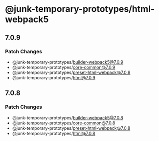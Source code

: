 # @junk-temporary-prototypes/html-webpack5

## 7.0.9

### Patch Changes

- @junk-temporary-prototypes/builder-webpack5@7.0.9
- @junk-temporary-prototypes/core-common@7.0.9
- @junk-temporary-prototypes/preset-html-webpack@7.0.9
- @junk-temporary-prototypes/html@7.0.9

## 7.0.8

### Patch Changes

- @junk-temporary-prototypes/builder-webpack5@7.0.8
- @junk-temporary-prototypes/core-common@7.0.8
- @junk-temporary-prototypes/preset-html-webpack@7.0.8
- @junk-temporary-prototypes/html@7.0.8
